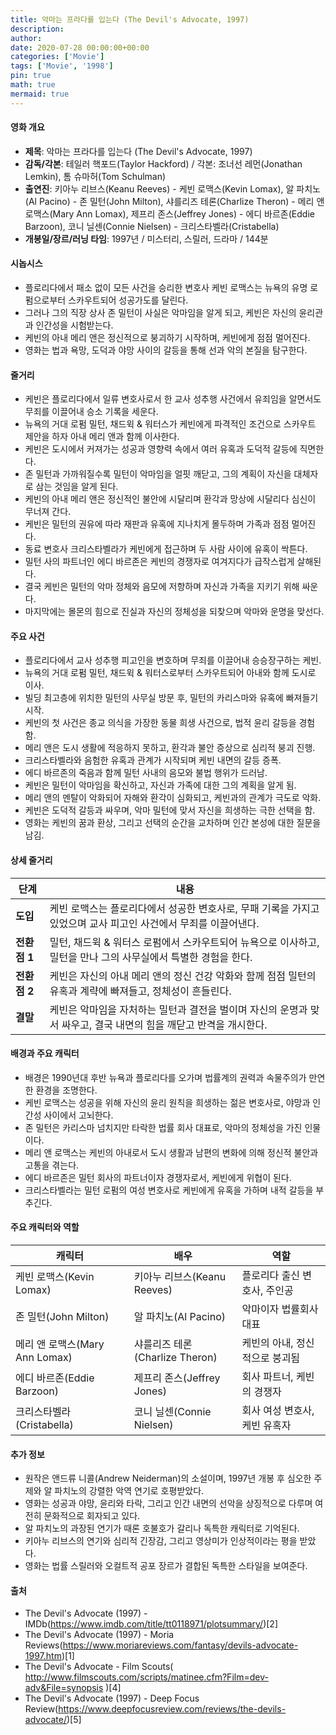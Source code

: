 ```yaml
---
title: 악마는 프라다를 입는다 (The Devil's Advocate, 1997)
description: 
author: 
date: 2020-07-28 00:00:00+00:00
categories: ['Movie']
tags: ['Movie', '1998']
pin: true
math: true
mermaid: true
---
```

#### 영화 개요

- **제목**: 악마는 프라다를 입는다 (The Devil's Advocate, 1997)  
- **감독/각본**: 테일러 핵포드(Taylor Hackford) / 각본: 조너선 레먼(Jonathan Lemkin), 톰 슈마허(Tom Schulman)  
- **출연진**: 키아누 리브스(Keanu Reeves) - 케빈 로맥스(Kevin Lomax), 알 파치노(Al Pacino) - 존 밀턴(John Milton), 샤를리즈 테론(Charlize Theron) - 메리 앤 로맥스(Mary Ann Lomax), 제프리 존스(Jeffrey Jones) - 에디 바르존(Eddie Barzoon), 코니 닐센(Connie Nielsen) - 크리스타벨라(Cristabella)  
- **개봉일/장르/러닝 타임**: 1997년 / 미스터리, 스릴러, 드라마 / 144분  

#### 시놉시스

- 플로리다에서 패소 없이 모든 사건을 승리한 변호사 케빈 로맥스는 뉴욕의 유명 로펌으로부터 스카우트되어 성공가도를 달린다.  
- 그러나 그의 직장 상사 존 밀턴이 사실은 악마임을 알게 되고, 케빈은 자신의 윤리관과 인간성을 시험받는다.  
- 케빈의 아내 메리 앤은 정신적으로 붕괴하기 시작하며, 케빈에게 점점 멀어진다.  
- 영화는 법과 욕망, 도덕과 야망 사이의 갈등을 통해 선과 악의 본질을 탐구한다.  

#### 줄거리

- 케빈은 플로리다에서 일류 변호사로서 한 교사 성추행 사건에서 유죄임을 알면서도 무죄를 이끌어내 승소 기록을 세운다.  
- 뉴욕의 거대 로펌 밀턴, 채드윅 & 워터스가 케빈에게 파격적인 조건으로 스카우트 제안을 하자 아내 메리 앤과 함께 이사한다.  
- 케빈은 도시에서 커져가는 성공과 영향력 속에서 여러 유혹과 도덕적 갈등에 직면한다.  
- 존 밀턴과 가까워질수록 밀턴이 악마임을 얼핏 깨닫고, 그의 계획이 자신을 대체자로 삼는 것임을 알게 된다.  
- 케빈의 아내 메리 앤은 정신적인 불안에 시달리며 환각과 망상에 시달리다 심신이 무너져 간다.  
- 케빈은 밀턴의 권유에 따라 재판과 유혹에 지나치게 몰두하며 가족과 점점 멀어진다.  
- 동료 변호사 크리스타벨라가 케빈에게 접근하며 두 사람 사이에 유혹이 싹튼다.  
- 밀턴 사의 파트너인 에디 바르존은 케빈의 경쟁자로 여겨지다가 급작스럽게 살해된다.  
- 결국 케빈은 밀턴의 악마 정체와 음모에 저항하며 자신과 가족을 지키기 위해 싸운다.  
- 마지막에는 몰몬의 힘으로 진실과 자신의 정체성을 되찾으며 악마와 운명을 맞선다.  

#### 주요 사건

- 플로리다에서 교사 성추행 피고인을 변호하며 무죄를 이끌어내 승승장구하는 케빈.  
- 뉴욕의 거대 로펌 밀턴, 채드윅 & 워터스로부터 스카우트되어 아내와 함께 도시로 이사.  
- 빌딩 최고층에 위치한 밀턴의 사무실 방문 후, 밀턴의 카리스마와 유혹에 빠져들기 시작.  
- 케빈의 첫 사건은 종교 의식을 가장한 동물 희생 사건으로, 법적 윤리 갈등을 경험함.  
- 메리 앤은 도시 생활에 적응하지 못하고, 환각과 불안 증상으로 심리적 붕괴 진행.  
- 크리스타벨라와 음험한 유혹과 관계가 시작되며 케빈 내면의 갈등 증폭.  
- 에디 바르존의 죽음과 함께 밀턴 사내의 음모와 불법 행위가 드러남.  
- 케빈은 밀턴이 악마임을 확신하고, 자신과 가족에 대한 그의 계획을 알게 됨.  
- 메리 앤의 멘탈이 악화되어 자해와 환각이 심화되고, 케빈과의 관계가 극도로 악화.  
- 케빈은 도덕적 갈등과 싸우며, 악마 밀턴에 맞서 자신을 희생하는 극한 선택을 함.  
- 영화는 케빈의 꿈과 환상, 그리고 선택의 순간을 교차하며 인간 본성에 대한 질문을 남김.  

#### 상세 줄거리

| **단계** | **내용** |
|----------|----------|
| **도입** | 케빈 로맥스는 플로리다에서 성공한 변호사로, 무패 기록을 가지고 있었으며 교사 피고인 사건에서 무죄를 이끌어낸다. |
| **전환점 1** | 밀턴, 채드윅 & 워터스 로펌에서 스카우트되어 뉴욕으로 이사하고, 밀턴을 만나 그의 사무실에서 특별한 경험을 한다. |
| **전환점 2** | 케빈은 자신의 아내 메리 앤의 정신 건강 악화와 함께 점점 밀턴의 유혹과 계략에 빠져들고, 정체성이 흔들린다. |
| **결말** | 케빈은 악마임을 자처하는 밀턴과 결전을 벌이며 자신의 운명과 맞서 싸우고, 결국 내면의 힘을 깨닫고 반격을 개시한다. |

#### 배경과 주요 캐릭터

- 배경은 1990년대 후반 뉴욕과 플로리다를 오가며 법률계의 권력과 속물주의가 만연한 환경을 조명한다.  
- 케빈 로맥스는 성공을 위해 자신의 윤리 원칙을 희생하는 젊은 변호사로, 야망과 인간성 사이에서 고뇌한다.  
- 존 밀턴은 카리스마 넘치지만 타락한 법률 회사 대표로, 악마의 정체성을 가진 인물이다.  
- 메리 앤 로맥스는 케빈의 아내로서 도시 생활과 남편의 변화에 의해 정신적 불안과 고통을 겪는다.  
- 에디 바르존은 밀턴 회사의 파트너이자 경쟁자로서, 케빈에게 위협이 된다.  
- 크리스타벨라는 밀턴 로펌의 여성 변호사로 케빈에게 유혹을 가하며 내적 갈등을 부추긴다.  

#### 주요 캐릭터와 역할

| **캐릭터**       | **배우**            | **역할**                        |
|------------------|---------------------|--------------------------------|
| 케빈 로맥스(Kevin Lomax)       | 키아누 리브스(Keanu Reeves)   | 플로리다 출신 변호사, 주인공         |
| 존 밀턴(John Milton)          | 알 파치노(Al Pacino)          | 악마이자 법률회사 대표             |
| 메리 앤 로맥스(Mary Ann Lomax) | 샤를리즈 테론(Charlize Theron) | 케빈의 아내, 정신적으로 붕괴됨       |
| 에디 바르존(Eddie Barzoon)     | 제프리 존스(Jeffrey Jones)     | 회사 파트너, 케빈의 경쟁자          |
| 크리스타벨라(Cristabella)      | 코니 닐센(Connie Nielsen)       | 회사 여성 변호사, 케빈 유혹자        |

#### 추가 정보

- 원작은 앤드류 니콜(Andrew Neiderman)의 소설이며, 1997년 개봉 후 심오한 주제와 알 파치노의 강렬한 악역 연기로 호평받았다.  
- 영화는 성공과 야망, 윤리와 타락, 그리고 인간 내면의 선악을 상징적으로 다루며 여전히 문화적으로 회자되고 있다.  
- 알 파치노의 과장된 연기가 때론 호불호가 갈리나 독특한 캐릭터로 기억된다.  
- 키아누 리브스의 연기와 심리적 긴장감, 그리고 영상미가 인상적이라는 평을 받았다.  
- 영화는 법률 스릴러와 오컬트적 공포 장르가 결합된 독특한 스타일을 보여준다.  

#### 출처

- The Devil's Advocate (1997) - IMDb(https://www.imdb.com/title/tt0118971/plotsummary/)[2]  
- The Devil's Advocate (1997) - Moria Reviews(https://www.moriareviews.com/fantasy/devils-advocate-1997.htm)[1]  
- The Devil's Advocate - Film Scouts( http://www.filmscouts.com/scripts/matinee.cfm?Film=dev-adv&File=synopsis )[4]  
- The Devil's Advocate (1997) - Deep Focus Review(https://www.deepfocusreview.com/reviews/the-devils-advocate/)[5]
